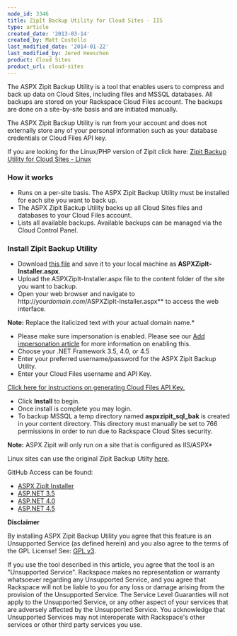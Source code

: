 ```yaml
---
node_id: 3346
title: ZipIt Backup Utility for Cloud Sites - IIS
type: article
created_date: '2013-03-14'
created_by: Matt Costello
last_modified_date: '2014-01-22'
last_modified_by: Jered Heeschen
product: Cloud Sites
product_url: cloud-sites
---
```


The ASPX Zipit Backup Utility is a tool that enables users to compress
and back up data on Cloud Sites, including files and MSSQL databases.
All backups are stored on your Rackspace Cloud Files account. The
backups are done on a site-by-site basis and are initiated manually.

The ASPX Zipit Backup Utility is run from your account and does not
externally store any of your personal information such as your database
credentials or Cloud Files API key.

If you are looking for the Linux/PHP version of Zipit click here: [Zipit Backup Utility for Cloud Sites - Linux](http://zipitbackup.com)

### How it works

-   Runs on a per-site basis. The ASPX Zipit Backup Utility must be
    installed for each site you want to back up.
-   The ASPX Zipit Backup Utility backs up all Cloud Sites files and
    databases to your Cloud Files account.
-   Lists all available backups. Available backups can be managed via
    the Cloud Control Panel.

### Install Zipit Backup Utility

-   Download [this file](https://raw.github.com/onesandzeros415/ASPXZipIt-Installer/master/ASPXZipIt-Installer/ASPXZipIt-Installer.aspx) and save it to your local machine as **ASPXZipIt-Installer.aspx**.
-   Upload the ASPXZipIt-Installer.aspx file to the content folder of
    the site you want to backup.
-   Open your web browser and navigate to
    http://*yourdomain.com*/ASPXZipIt-Installer.aspx** to access the
    web interface.

  **Note:** Replace the italicized text with your actual domain name.*

-   Please make sure impersonation is enabled. Please see our [Add impersonation article](/how-to/add-impersonation-to-your-aspnet-cloud-site) for more information on enabling this.
-   Choose your .NET Framework 3.5, 4.0, or 4.5
-   Enter your preferred username/password for the ASPX Zipit
    Backup Utility.
-   Enter your Cloud Files username and API Key.

  [Click here for instructions on generating Cloud Files API Key.](/how-to/view-and-reset-your-api-key)

-   Click **Install** to begin.
-   Once install is complete you may login.
-   To backup MSSQL a temp directory named **aspxzipit_sql_bak** is
    created in your content directory.  This directory must manually be
    set to 766 permissions in order to run due to Rackspace Cloud
    Sites security.

**Note:** ASPX Zipit will only run on a site that is configured as
IIS/ASPX*

Linux sites can use the original Zipit Backup Utilty [here](http://zipitbackup.com).

GitHub Access can be found:

-  [ASPX ZipIt Installer](http://onesandzeros415.github.io/ASPXZipIt-Installer/)
-  [ASP.NET 3.5](http://onesandzeros415.github.com/ASPXZipIt-NET35/)
-  [ASP.NET 4.0](http://onesandzeros415.github.com/ASPXZipIt-NET40/)
-  [ASP.NET 4.5](http://onesandzeros415.github.com/ASPXZipIt-NET45/)

**Disclaimer**

By installing ASPX Zipit Backup Utility you agree that this feature is
an Unsupported Service (as defined herein) and you also agree to the
terms of the GPL License! See: [GPL v3](http://www.gnu.org/licenses/gpl-3.0.en.html).

If you use the tool described in this article, you agree that the tool
is an "Unsupported Service". Rackspace makes no representation or
warranty whatsoever regarding any Unsupported Service, and you agree
that Rackspace will not be liable to you for any loss or damage arising
from the provision of the Unsupported Service. The Service Level
Guaranties will not apply to the Unsupported Service, or any other
aspect of your services that are adversely affected by the Unsupported
Service. You acknowledge that Unsupported Services may not interoperate
with Rackspace's other services or other third party services you use.
